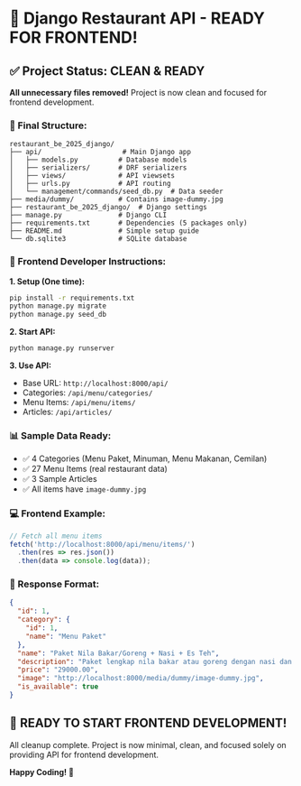 # 🎉 Django Restaurant API - READY FOR FRONTEND!

## ✅ Project Status: CLEAN & READY

**All unnecessary files removed!** Project is now clean and focused for frontend development.

### 📁 Final Structure:
```
restaurant_be_2025_django/
├── api/                    # Main Django app
│   ├── models.py          # Database models
│   ├── serializers/       # DRF serializers
│   ├── views/             # API viewsets
│   ├── urls.py            # API routing
│   └── management/commands/seed_db.py  # Data seeder
├── media/dummy/           # Contains image-dummy.jpg
├── restaurant_be_2025_django/  # Django settings
├── manage.py              # Django CLI
├── requirements.txt       # Dependencies (5 packages only)
├── README.md              # Simple setup guide
└── db.sqlite3             # SQLite database
```

### 🚀 Frontend Developer Instructions:

**1. Setup (One time):**
```bash
pip install -r requirements.txt
python manage.py migrate
python manage.py seed_db
```

**2. Start API:**
```bash
python manage.py runserver
```

**3. Use API:**
- Base URL: `http://localhost:8000/api/`
- Categories: `/api/menu/categories/`
- Menu Items: `/api/menu/items/`
- Articles: `/api/articles/`

### 📊 Sample Data Ready:
- ✅ 4 Categories (Menu Paket, Minuman, Menu Makanan, Cemilan)
- ✅ 27 Menu Items (real restaurant data)
- ✅ 3 Sample Articles
- ✅ All items have `image-dummy.jpg`

### 💻 Frontend Example:
```javascript
// Fetch all menu items
fetch('http://localhost:8000/api/menu/items/')
  .then(res => res.json())
  .then(data => console.log(data));
```

### 🎯 Response Format:
```json
{
  "id": 1,
  "category": {
    "id": 1,
    "name": "Menu Paket"
  },
  "name": "Paket Nila Bakar/Goreng + Nasi + Es Teh",
  "description": "Paket lengkap nila bakar atau goreng dengan nasi dan es teh",
  "price": "29000.00",
  "image": "http://localhost:8000/media/dummy/image-dummy.jpg",
  "is_available": true
}
```

## 🎉 READY TO START FRONTEND DEVELOPMENT!

All cleanup complete. Project is now minimal, clean, and focused solely on providing API for frontend development.

**Happy Coding! 🚀**
